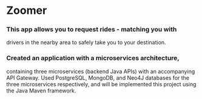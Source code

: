 # Zoomer
### This app allows you to request rides - matching you with
drivers in the nearby area to safely take you to your destination.

### Created an application with a microservices architecture,
containing three microservices (backend Java APIs) with an accompanying API Gateway. Used PostgreSQL, MongoDB, and Neo4J databases for the three microservices
respectively, and will be implemented this project using the Java Maven framework.

